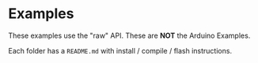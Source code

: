 # Examples

These examples use the "raw" API. These are **NOT** the Arduino Examples.

Each folder has a `README.md` with install / compile / flash instructions.
